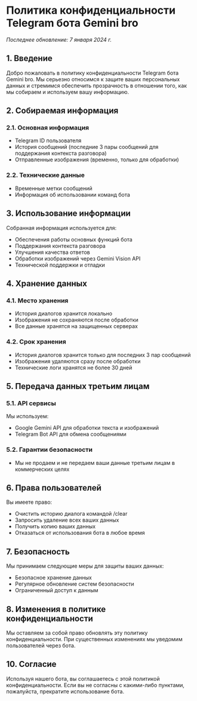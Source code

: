 # Политика конфиденциальности Telegram бота Gemini bro

*Последнее обновление: 7 января 2024 г.*

## 1. Введение

Добро пожаловать в политику конфиденциальности Telegram бота Gemini bro. Мы серьезно относимся к защите ваших персональных данных и стремимся обеспечить прозрачность в отношении того, как мы собираем и используем вашу информацию.

## 2. Собираемая информация

### 2.1. Основная информация
- Telegram ID пользователя
- История сообщений (последние 3 пары сообщений для поддержания контекста разговора)
- Отправленные изображения (временно, только для обработки)

### 2.2. Технические данные
- Временные метки сообщений
- Информация об использовании команд бота

## 3. Использование информации

Собранная информация используется для:
- Обеспечения работы основных функций бота
- Поддержания контекста разговора
- Улучшения качества ответов
- Обработки изображений через Gemini Vision API
- Технической поддержки и отладки

## 4. Хранение данных

### 4.1. Место хранения
- История диалогов хранится локально 
- Изображения не сохраняются после обработки
- Все данные хранятся на защищенных серверах

### 4.2. Срок хранения
- История диалогов хранится только для последних 3 пар сообщений
- Изображения удаляются сразу после обработки
- Технические логи хранятся не более 30 дней

## 5. Передача данных третьим лицам

### 5.1. API сервисы
Мы используем:
- Google Gemini API для обработки текста и изображений
- Telegram Bot API для обмена сообщениями

### 5.2. Гарантии безопасности
- Мы не продаем и не передаем ваши данные третьим лицам в коммерческих целях

## 6. Права пользователей

Вы имеете право:
- Очистить историю диалога командой /clear
- Запросить удаление всех ваших данных
- Получить копию ваших данных
- Отказаться от использования бота в любое время

## 7. Безопасность

Мы принимаем следующие меры для защиты ваших данных:
- Безопасное хранение данных
- Регулярное обновление систем безопасности
- Ограниченный доступ к данным

## 8. Изменения в политике конфиденциальности

Мы оставляем за собой право обновлять эту политику конфиденциальности. При существенных изменениях мы уведомим пользователей через бота.

## 10. Согласие

Используя нашего бота, вы соглашаетесь с этой политикой конфиденциальности. Если вы не согласны с какими-либо пунктами, пожалуйста, прекратите использование бота.

